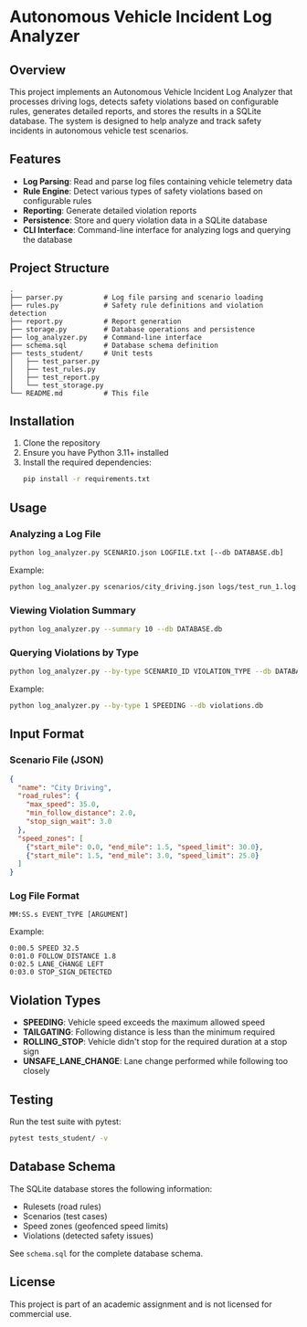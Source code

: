 # Autonomous Vehicle Incident Log Analyzer

## Overview
This project implements an Autonomous Vehicle Incident Log Analyzer that processes driving logs, detects safety violations based on configurable rules, generates detailed reports, and stores the results in a SQLite database. The system is designed to help analyze and track safety incidents in autonomous vehicle test scenarios.

## Features
- **Log Parsing**: Read and parse log files containing vehicle telemetry data
- **Rule Engine**: Detect various types of safety violations based on configurable rules
- **Reporting**: Generate detailed violation reports
- **Persistence**: Store and query violation data in a SQLite database
- **CLI Interface**: Command-line interface for analyzing logs and querying the database

## Project Structure
```
.
├── parser.py          # Log file parsing and scenario loading
├── rules.py           # Safety rule definitions and violation detection
├── report.py          # Report generation
├── storage.py         # Database operations and persistence
├── log_analyzer.py    # Command-line interface
├── schema.sql         # Database schema definition
├── tests_student/     # Unit tests
│   ├── test_parser.py
│   ├── test_rules.py
│   ├── test_report.py
│   └── test_storage.py
└── README.md          # This file
```

## Installation
1. Clone the repository
2. Ensure you have Python 3.11+ installed
3. Install the required dependencies:
   ```bash
   pip install -r requirements.txt
   ```

## Usage

### Analyzing a Log File
```bash
python log_analyzer.py SCENARIO.json LOGFILE.txt [--db DATABASE.db]
```

Example:
```bash
python log_analyzer.py scenarios/city_driving.json logs/test_run_1.log --db violations.db
```

### Viewing Violation Summary
```bash
python log_analyzer.py --summary 10 --db DATABASE.db
```

### Querying Violations by Type
```bash
python log_analyzer.py --by-type SCENARIO_ID VIOLATION_TYPE --db DATABASE.db
```

Example:
```bash
python log_analyzer.py --by-type 1 SPEEDING --db violations.db
```

## Input Format

### Scenario File (JSON)
```json
{
  "name": "City Driving",
  "road_rules": {
    "max_speed": 35.0,
    "min_follow_distance": 2.0,
    "stop_sign_wait": 3.0
  },
  "speed_zones": [
    {"start_mile": 0.0, "end_mile": 1.5, "speed_limit": 30.0},
    {"start_mile": 1.5, "end_mile": 3.0, "speed_limit": 25.0}
  ]
}
```

### Log File Format
```
MM:SS.s EVENT_TYPE [ARGUMENT]
```

Example:
```
0:00.5 SPEED 32.5
0:01.0 FOLLOW_DISTANCE 1.8
0:02.5 LANE_CHANGE LEFT
0:03.0 STOP_SIGN_DETECTED
```

## Violation Types
- **SPEEDING**: Vehicle speed exceeds the maximum allowed speed
- **TAILGATING**: Following distance is less than the minimum required
- **ROLLING_STOP**: Vehicle didn't stop for the required duration at a stop sign
- **UNSAFE_LANE_CHANGE**: Lane change performed while following too closely

## Testing
Run the test suite with pytest:
```bash
pytest tests_student/ -v
```

## Database Schema
The SQLite database stores the following information:
- Rulesets (road rules)
- Scenarios (test cases)
- Speed zones (geofenced speed limits)
- Violations (detected safety issues)

See `schema.sql` for the complete database schema.

## License
This project is part of an academic assignment and is not licensed for commercial use.
